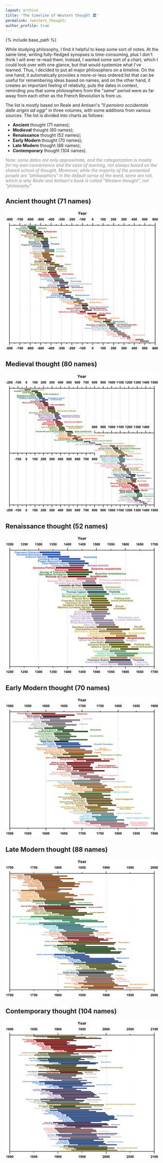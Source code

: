 ```yaml
---
layout: archive
title: 'The timeline of Western thought 🏛️'
permalink: /western_thought/
author_profile: true
---
```


{% include base_path %}

While studying philosophy, I find it helpful to keep some sort of notes. At the same time, writing fully-fledged
synopses is time-consuming, plus I don't think I will ever re-read them. Instead, I wanted some sort of a chart, which
I could look over with one glance, but that would systemize what I've learned. Thus, I decided to put all major philosophers 
on a timeline. On the one hand, it automatically provides a more-or-less ordered list that can be useful for remembering
ideas based on names, and on the other hand, it creates an important feeling of relativity, puts the dates in context,
reminding you that some philosophers from the "same" period were as far away from each other as the French Revolution is from us.

The list is mostly based on Reale and Antiseri's <i>"Il pensiero occidentale dalle origini ad oggi"</i> in three volumes,
with some additions from various sources. The list is divided into charts as follows:

* <b>Ancient</b> thought (71 names);
* <b>Medieval</b> thought (80 names);
* <b>Renaissance</b> thought (52 names);
* <b>Early Modern</b> thought (70 names);
* <b>Late Modern</b> thought (88 names);
* <b>Contemporary</b> thought (104 names).

<p style="color:#888888;"><i>Note: some dates are only approximate, and the categorization is mostly for my own convenience and the ease of learning, not always based on the shared school of thought. Moreover, while the majority of the presented people are "philosophers" in the default sense of the word, some are not, which is why Reale and Antiseri's book is called "Western thought", not "philosophy".</i></p>

<h2>Ancient thought (71 names)</h2>

<img src="/images/thought_1_ancient.png">

<h2>Medieval thought (80 names)</h2>

<img src="/images/thought_2_medieval.png">

<h2>Renaissance thought (52 names)</h2>

<img src="/images/thought_3_renaissance.png">

<h2>Early Modern thought (70 names)</h2>

<img src="/images/thought_4_early_modern.png">

<h2>Late Modern thought (88 names)</h2>

<img src="/images/thought_5_late_modern.png">

<h2>Contemporary thought (104 names)</h2>

<img src="/images/thought_6_contemporary.png">